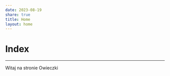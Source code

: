 ```yaml
---
date: 2023-08-19
share: true
title: Home
layout: home
---
```

# Index
---

Witaj na stronie Owieczki


